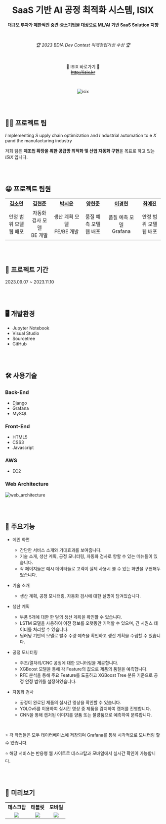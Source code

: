 <div align="center">
  
# SaaS 기반 AI 공정 최적화 시스템, ISIX

**대규모 투자가 제한적인 중견·중소기업을 대상으로 ML/AI 기반 SaaS Solution 지향**

<br>

_🏆 2023 BDIA Dev Contest 미래창업가상 수상 🏆_

<br>

🔽 ISIX 바로가기 🔽<br>
~~<a href="http://isix.kr" style="color:black;">http://isix.kr</a>~~

<br>

![isix](https://github.com/s53uni/isix-project/assets/142832376/91cc31b7-f455-4dee-9551-f0efd87fe9ae)

</div>

<br><br>

## 🙋‍♂️ 프로젝트 팀

$I$ mplementing $S$ upply chain optimization and $I$ ndustrial automation to e $X$ pand the manufacturing industry

저희 팀은 **제조업 확장을 위한 공급망 최적화 및 산업 자동화 구현**을 목표로 하고 있는 $ISIX$ 입니다.

<br><br>

## 😀 프로젝트 팀원

<table align="center">
    <tr align="center">
        <td style="width:300px;"><a href="https://github.com/xx-Sommer-xx"><b>김소연</b></a></td>
        <td style="width:300px;"><a href="https://github.com/pikachamps"><b>김현준</b></a></td>
        <td style="width:300px;"><a href="https://github.com/s53uni"><b>박시윤</b></a></td>
        <td style="width:300px;"><a href="https://github.com/rgon26"><b>양현준</b></a></td>
        <td style="width:300px;"><a href="https://github.com/gustn1051"><b>이경현</b></a></td>
        <td style="width:300px;"><a href="https://github.com/Erin-53"><b>최예진</b></a></td>
    </tr>
    <tr align="center">
        <td>안정 범위 모델<br>웹 배포</td>
        <td>자동화 검사 모델<br>BE 개발</td>
        <td>생산 계획 모델<br>FE/BE 개발</td>
        <td>품질 예측 모델<br>웹 배포</td>
        <td>품질 예측 모델<br>Grafana</td>
        <td>안정 범위 모델<br>웹 배포</td>
    </tr>
</table>

<br><br>

## 📅 프로젝트 기간
2023.09.07 ~ 2023.11.10

<br><br>

## 🖥️ 개발환경
* Jupyter Notebook
* Visual Studio
* Sourcetree
* GitHub

<br><br>

## 🛠️ 사용기술
### Back-End
* Django
* Grafana
* MySQL

### Front-End
* HTML5
* CSS3
* Javascript

### AWS
* EC2

### Web Architecture

![web_architecture](https://github.com/s53uni/isix-project/assets/142832376/00af515f-5a54-481f-aef4-600a211f925e)
  
<br><br>

## 📌 주요기능

* 메인 화면
  - 간단한 서비스 소개와 기대효과를 보여줍니다.
  - 기술 소개, 생산 계획, 공정 모니터링, 자동화 검사로 향할 수 있는 메뉴들이 있습니다.
  - 각 페이지들은 예시 데이터들로 고객이 실제 사용시 볼 수 있는 화면을 구현해두었습니다.

* 기술 소개
  - 생산 계획, 공정 모니터링, 자동화 검사에 대한 설명이 담겨있습니다.
  
* 생산 계획
  - 부품 5개에 대한 한 달의 생산 계획을 확인할 수 있습니다.
  - LSTM 모델을 사용하여 이전 정보를 오랫동안 기억할 수 있으며, 긴 시퀀스 데이터를 처리할 수 있습니다.
  - 딥러닝 기반의 모델로 발주 수량 예측을 확인하고 생산 계획을 수립할 수 있습니다.
  
* 공정 모니터링
  - 주조/열처리/CNC 공정에 대한 모니터링을 제공합니다.
  - XGBoost 모델을 통해 각 Feature의 값으로 제품의 품질을 예측합니다.
  - RFE 분석을 통해 주요 Feature를 도출하고 XGBoost Tree 분류 기준으로 공정 안정 범위를 설정하였습니다.

* 자동화 검사
  - 공정이 완료된 제품의 실시간 영상을 확인할 수 있습니다.
  - YOLOv5를 이용하여 실시간 영상 중 제품을 감지하여 캡처를 진행합니다. 
  - CNN을 통해 캡처된 이미지를 양품 또는 불량품으로 예측하여 분류합니다.

<br>

⭐ 각 작업들은 모두 데이터베이스에 저장되며 Grafana를 통해 시각적으로 모니터링 할 수 있습니다.

⭐ 해당 서비스는 반응형 웹 사이트로 데스크탑과 모바일에서 실시간 확인이 가능합니다.

<br><br>

## 🔎 미리보기

<table align="center">
    <tr align="center">
        <td><b>데스크탑</b></td>
        <td><b>태블릿</b></td>
        <td><b>모바일</b></td>
    </tr>
    <tr align="center">
        <td><img src="https://github.com/s53uni/isix-project/assets/142832376/a2242374-55b1-494f-bd00-8376b5dea835.png"></td>
        <td><img src="https://github.com/s53uni/isix-project/assets/142832376/1055e703-5861-4bd8-b67e-6e9a8c5d92e5.png"></td>
        <td><img src="https://github.com/s53uni/isix-project/assets/142832376/6525fa09-02b8-4f8c-a116-b360bb14c6f4.png"></td>
    </tr>
</table>
